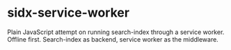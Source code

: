 # sidx-service-worker
Plain JavaScript attempt on running search-index through a service worker. Offline first. Search-index as backend, service worker as the middleware.
